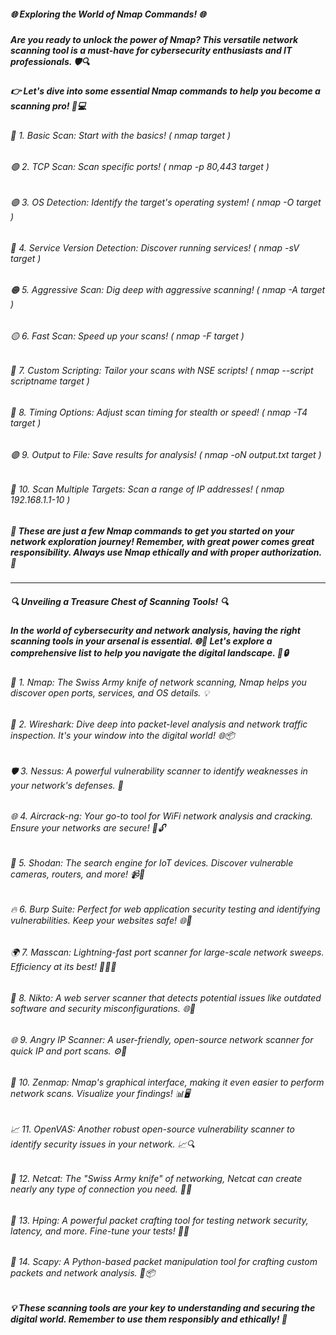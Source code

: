##### 🌐 Exploring the World of Nmap Commands! 🌐
##### Are you ready to unlock the power of Nmap? This versatile network scanning tool is a must-have for cybersecurity enthusiasts and IT professionals. 🛡️🔍

##### 👉 Let's dive into some essential Nmap commands to help you become a scanning pro! 💼💻

###### 🔵 1. Basic Scan: Start with the basics! ( nmap target )
###### 🟢 2. TCP Scan: Scan specific ports! ( nmap -p 80,443 target )
###### 🟣 3. OS Detection: Identify the target's operating system! ( nmap -O target )
###### 🔴 4. Service Version Detection: Discover running services! ( nmap -sV target )
###### 🟠 5. Aggressive Scan: Dig deep with aggressive scanning! ( nmap -A target )
###### 🟡 6. Fast Scan: Speed up your scans! ( nmap -F target )
###### 🔵 7. Custom Scripting: Tailor your scans with NSE scripts! ( nmap --script scriptname target )
###### 🔴 8. Timing Options: Adjust scan timing for stealth or speed! ( nmap -T4 target )
###### 🟣 9. Output to File: Save results for analysis! ( nmap -oN output.txt target )
###### 🔵 10. Scan Multiple Targets: Scan a range of IP addresses! ( nmap 192.168.1.1-10 )

##### 🔑 These are just a few Nmap commands to get you started on your network exploration journey! Remember, with great power comes great responsibility. Always use Nmap ethically and with proper authorization. 🙌

-----------------------------------------------------------------------------------------------------------------------------------------------

##### 🔍 Unveiling a Treasure Chest of Scanning Tools! 🔍

##### In the world of cybersecurity and network analysis, having the right scanning tools in your arsenal is essential. 🌐💼 Let's explore a comprehensive list to help you navigate the digital landscape. 🚀🔒


###### 🌟 1. Nmap: The Swiss Army knife of network scanning, Nmap helps you discover open ports, services, and OS details. 💡

###### 🚀 2. Wireshark: Dive deep into packet-level analysis and network traffic inspection. It's your window into the digital world! 🌐📦

###### 🛡️ 3. Nessus: A powerful vulnerability scanner to identify weaknesses in your network's defenses. 🔑

###### 🌐 4. Aircrack-ng: Your go-to tool for WiFi network analysis and cracking. Ensure your networks are secure! 📶🔓

###### 🌆 5. Shodan: The search engine for IoT devices. Discover vulnerable cameras, routers, and more! 📹📡

###### 🔥 6. Burp Suite: Perfect for web application security testing and identifying vulnerabilities. Keep your websites safe! 🌐🔐

###### 🌍 7. Masscan: Lightning-fast port scanner for large-scale network sweeps. Efficiency at its best! 💨🕵️‍♂️

###### 🚢 8. Nikto: A web server scanner that detects potential issues like outdated software and security misconfigurations. 🌐🏰

###### 🌐 9. Angry IP Scanner: A user-friendly, open-source network scanner for quick IP and port scans. ⚙️🤖

###### 📡 10. Zenmap: Nmap's graphical interface, making it even easier to perform network scans. Visualize your findings! 📊🖥️

###### 📈 11. OpenVAS: Another robust open-source vulnerability scanner to identify security issues in your network. 📈🔍

###### 📑 12. Netcat: The "Swiss Army knife" of networking, Netcat can create nearly any type of connection you need. 🧰🌐

###### 📶 13. Hping: A powerful packet crafting tool for testing network security, latency, and more. Fine-tune your tests! 📡📶

###### 🐍 14. Scapy: A Python-based packet manipulation tool for crafting custom packets and network analysis. 🐍📦


##### 💡 These scanning tools are your key to understanding and securing the digital world. Remember to use them responsibly and ethically! 🙏



